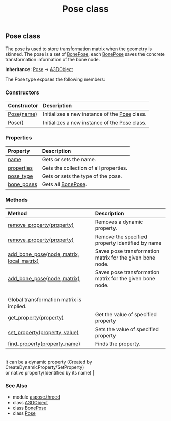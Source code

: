 ﻿---
title: Pose class
second_title: Aspose.3D for Python via .NET API References
description: 
type: docs
weight: 160
url: /python-net/aspose.threed/pose/
is_root: false
---

## Pose class

The pose is used to store transformation matrix when the geometry is skinned.
The pose is a set of [BonePose](/3d/python-net/aspose.threed/bonepose), each [BonePose](/3d/python-net/aspose.threed/bonepose) saves the concrete transformation information of the bone node.



**Inheritance:** [Pose](/3d/python-net/aspose.threed/pose) → 
[A3DObject](/3d/python-net/aspose.threed/a3dobject)



The Pose type exposes the following members:

### Constructors
| Constructor | Description |
| :- | :- |
| [Pose(name)](/3d/python-net/aspose.threed/pose/__init__/#str) | Initializes a new instance of the [Pose](/3d/python-net/aspose.threed/pose) class. |
| [Pose()](/3d/python-net/aspose.threed/pose/__init__/#) | Initializes a new instance of the [Pose](/3d/python-net/aspose.threed/pose) class. |


### Properties
| Property | Description |
| :- | :- |
| [name](/3d/python-net/aspose.threed/pose/name) | Gets or sets the name. |
| [properties](/3d/python-net/aspose.threed/pose/properties) | Gets the collection of all properties. |
| [pose_type](/3d/python-net/aspose.threed/pose/pose_type) | Gets or sets the type of the pose. |
| [bone_poses](/3d/python-net/aspose.threed/pose/bone_poses) | Gets all [BonePose](/3d/python-net/aspose.threed/bonepose). |


### Methods
| Method | Description |
| :- | :- |
| [remove_property(property)](/3d/python-net/aspose.threed/pose/remove_property/#Property) | Removes a dynamic property. |
| [remove_property(property)](/3d/python-net/aspose.threed/pose/remove_property/#str) | Remove the specified property identified by name |
| [add_bone_pose(node, matrix, local_matrix)](/3d/python-net/aspose.threed/pose/add_bone_pose/#Node-aspose.threed.utilities.Matrix4-bool) | Saves pose transformation matrix for the given bone node. |
| [add_bone_pose(node, matrix)](/3d/python-net/aspose.threed/pose/add_bone_pose/#Node-aspose.threed.utilities.Matrix4) | Saves pose transformation matrix for the given bone node. <br/>Global transformation matrix is implied. |
| [get_property(property)](/3d/python-net/aspose.threed/pose/get_property/#str) | Get the value of specified property |
| [set_property(property, value)](/3d/python-net/aspose.threed/pose/set_property/#str-any) | Sets the value of specified property |
| [find_property(property_name)](/3d/python-net/aspose.threed/pose/find_property/#str) | Finds the property.<br/>It can be a dynamic property (Created by CreateDynamicProperty/SetProperty) <br/>or native property(Identified by its name) |



### See Also
* module [aspose.threed](..)
* class [A3DObject](/3d/python-net/aspose.threed/a3dobject)
* class [BonePose](/3d/python-net/aspose.threed/bonepose)
* class [Pose](/3d/python-net/aspose.threed/pose)
